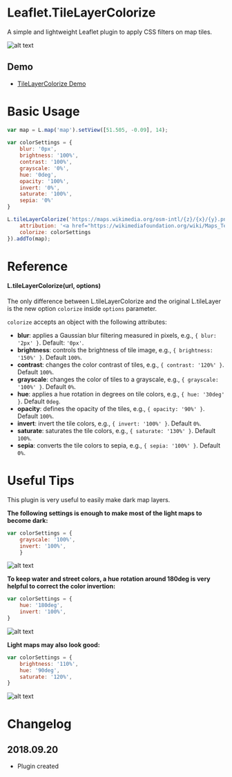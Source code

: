 # Leaflet.TileLayerColorize
A simple and lightweight Leaflet plugin to apply CSS filters on map tiles.

![alt text](https://github.com/xtk93x/Leaflet.TileLayerColorize/blob/master/samples/sidebyside.png)

## Demo
- [TileLayerColorize Demo](https://xtk93x.github.io/Leaflet.TileLayerColorize/)

# Basic Usage
```js
var map = L.map('map').setView([51.505, -0.09], 14);
    
var colorSettings = {
    blur: '0px',     
    brightness: '100%',
    contrast: '100%',
    grayscale: '0%',
    hue: '0deg',
    opacity: '100%',
    invert: '0%',
    saturate: '100%',
    sepia: '0%'
}

L.tileLayerColorize('https://maps.wikimedia.org/osm-intl/{z}/{x}/{y}.png', {
    attribution: '<a href="https://wikimediafoundation.org/wiki/Maps_Terms_of_Use">Wikimedia</a>',
    colorize: colorSettings
}).addTo(map);
```
    
# Reference

#### L.tileLayerColorize(url, options)

The only difference between L.tileLayerColorize and the original L.tileLayer is the new option `colorize` inside `options` parameter. 

`colorize` accepts an object with the following attributes:
 - **blur**: applies a Gaussian blur filtering measured in pixels, e.g., `{ blur: '2px' }`. Default: `'0px'`.
 - **brightness**: controls the brightness of tile image, e.g., `{ brightness: '150%' }`. Default `100%`.
 - **contrast**: changes the color contrast of tiles, e.g., `{ contrast: '120%' }`. Default `100%`.
 - **grayscale**: changes the color of tiles to a grayscale, e.g., `{ grayscale: '100%' }`. Default `0%`.
 - **hue**: applies a hue rotation in degrees on tile colors, e.g., `{ hue: '30deg' }`. Default `0deg`.
 - **opacity**: defines the opacity of the tiles, e.g., `{ opacity: '90%' }`. Default `100%`.
 - **invert**: invert the tile colors, e.g., `{ invert: '100%' }`. Default `0%`.
 - **saturate**: saturates the tile colors, e.g., `{ saturate: '130%' }`. Default `100%`.
 - **sepia**: converts the tile colors to sepia, e.g., `{ sepia: '100%' }`. Default `0%`.
 
# Useful Tips

This plugin is very useful to easily make dark map layers. 

**The following settings is enough to make most of the light maps to become dark:**

```js
var colorSettings = {
    grayscale: '100%',
    invert: '100%',
    }
```
![alt text](https://github.com/xtk93x/Leaflet.TileLayerColorize/blob/master/samples/dark.png)

**To keep water and street colors, a hue rotation around 180deg is very helpful to correct the color invertion:**

```js
var colorSettings = {
    hue: '180deg',
    invert: '100%',
}
```
![alt text](https://github.com/xtk93x/Leaflet.TileLayerColorize/blob/master/samples/dark-colorized.png)
    
**Light maps may also look good:**

```js
var colorSettings = {
    brightness: '110%',
    hue: '90deg',
    saturate: '120%',
}
```
![alt text](https://github.com/xtk93x/Leaflet.TileLayerColorize/blob/master/samples/colorized.png)



# Changelog

## 2018.09.20
- Plugin created
